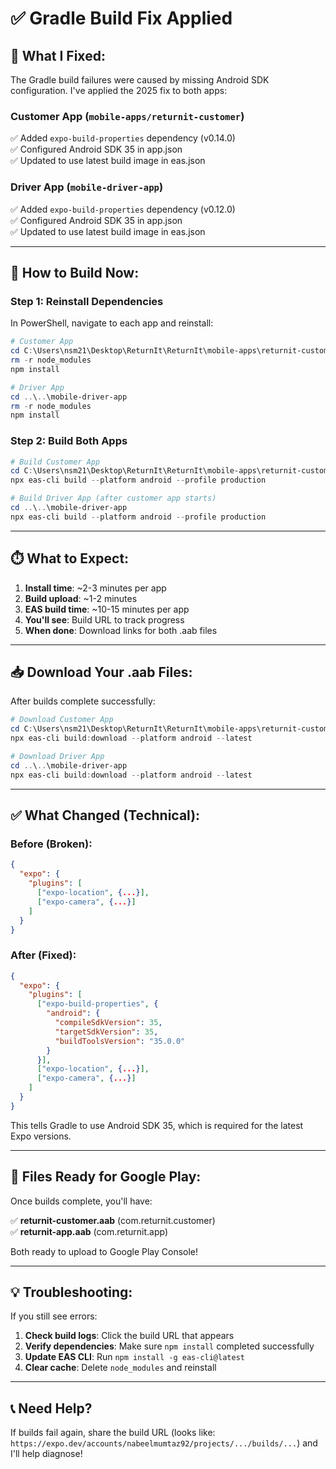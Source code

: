 # ✅ Gradle Build Fix Applied

## 🔧 **What I Fixed:**

The Gradle build failures were caused by missing Android SDK configuration. I've applied the 2025 fix to both apps:

### **Customer App (`mobile-apps/returnit-customer`)**
✅ Added `expo-build-properties` dependency (v0.14.0)  
✅ Configured Android SDK 35 in app.json  
✅ Updated to use latest build image in eas.json  

### **Driver App (`mobile-driver-app`)**
✅ Added `expo-build-properties` dependency (v0.12.0)  
✅ Configured Android SDK 35 in app.json  
✅ Updated to use latest build image in eas.json  

---

## 🚀 **How to Build Now:**

### **Step 1: Reinstall Dependencies**

In PowerShell, navigate to each app and reinstall:

```powershell
# Customer App
cd C:\Users\nsm21\Desktop\ReturnIt\ReturnIt\mobile-apps\returnit-customer
rm -r node_modules
npm install

# Driver App
cd ..\..\mobile-driver-app
rm -r node_modules
npm install
```

### **Step 2: Build Both Apps**

```powershell
# Build Customer App
cd C:\Users\nsm21\Desktop\ReturnIt\ReturnIt\mobile-apps\returnit-customer
npx eas-cli build --platform android --profile production

# Build Driver App (after customer app starts)
cd ..\..\mobile-driver-app
npx eas-cli build --platform android --profile production
```

---

## ⏱️ **What to Expect:**

1. **Install time**: ~2-3 minutes per app
2. **Build upload**: ~1-2 minutes
3. **EAS build time**: ~10-15 minutes per app
4. **You'll see**: Build URL to track progress
5. **When done**: Download links for both .aab files

---

## 📥 **Download Your .aab Files:**

After builds complete successfully:

```powershell
# Download Customer App
cd C:\Users\nsm21\Desktop\ReturnIt\ReturnIt\mobile-apps\returnit-customer
npx eas-cli build:download --platform android --latest

# Download Driver App
cd ..\..\mobile-driver-app
npx eas-cli build:download --platform android --latest
```

---

## ✅ **What Changed (Technical):**

### **Before (Broken):**
```json
{
  "expo": {
    "plugins": [
      ["expo-location", {...}],
      ["expo-camera", {...}]
    ]
  }
}
```

### **After (Fixed):**
```json
{
  "expo": {
    "plugins": [
      ["expo-build-properties", {
        "android": {
          "compileSdkVersion": 35,
          "targetSdkVersion": 35,
          "buildToolsVersion": "35.0.0"
        }
      }],
      ["expo-location", {...}],
      ["expo-camera", {...}]
    ]
  }
}
```

This tells Gradle to use Android SDK 35, which is required for the latest Expo versions.

---

## 🎯 **Files Ready for Google Play:**

Once builds complete, you'll have:

✅ **returnit-customer.aab** (com.returnit.customer)  
✅ **returnit-app.aab** (com.returnit.app)  

Both ready to upload to Google Play Console!

---

## 💡 **Troubleshooting:**

If you still see errors:

1. **Check build logs**: Click the build URL that appears
2. **Verify dependencies**: Make sure `npm install` completed successfully
3. **Update EAS CLI**: Run `npm install -g eas-cli@latest`
4. **Clear cache**: Delete `node_modules` and reinstall

---

## 📞 **Need Help?**

If builds fail again, share the build URL (looks like: `https://expo.dev/accounts/nabeelmumtaz92/projects/.../builds/...`) and I'll help diagnose!
